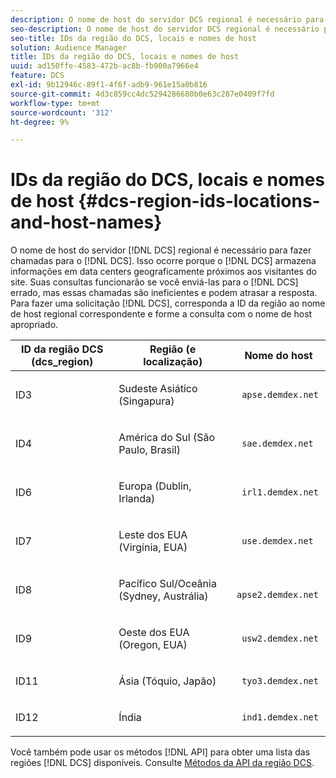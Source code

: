 ```yaml
---
description: O nome de host do servidor DCS regional é necessário para fazer chamadas para o DCS. Isso ocorre porque o DCS armazena informações em data centers geograficamente próximos aos visitantes do site. Suas consultas funcionarão se você enviá-las para o DCS errado, mas essas chamadas são ineficientes e podem atrasar a resposta. Para fazer uma solicitação de DCS, corresponda a ID da região ao nome de host regional correspondente e forme a consulta com o nome de host apropriado.
seo-description: O nome de host do servidor DCS regional é necessário para fazer chamadas para o DCS. Isso ocorre porque o DCS armazena informações em data centers geograficamente próximos aos visitantes do site. Suas consultas funcionarão se você enviá-las para o DCS errado, mas essas chamadas são ineficientes e podem atrasar a resposta. Para fazer uma solicitação de DCS, corresponda a ID da região ao nome de host regional correspondente e forme a consulta com o nome de host apropriado.
seo-title: IDs da região do DCS, locais e nomes de host
solution: Audience Manager
title: IDs da região do DCS, locais e nomes de host
uuid: ad150ffe-4583-472b-ac8b-fb900a7966e4
feature: DCS
exl-id: 9b12946c-89f1-4f6f-adb9-961e15a0b816
source-git-commit: 4d3c859cc4dc5294286680b0e63c287e0409f7fd
workflow-type: tm+mt
source-wordcount: '312'
ht-degree: 9%

---
```


# IDs da região do DCS, locais e nomes de host {#dcs-region-ids-locations-and-host-names}

O nome de host do servidor [!DNL DCS] regional é necessário para fazer chamadas para o [!DNL DCS]. Isso ocorre porque o [!DNL DCS] armazena informações em data centers geograficamente próximos aos visitantes do site. Suas consultas funcionarão se você enviá-las para o [!DNL DCS] errado, mas essas chamadas são ineficientes e podem atrasar a resposta. Para fazer uma solicitação [!DNL DCS], corresponda a ID da região ao nome de host regional correspondente e forme a consulta com o nome de host apropriado.

<table id="table_643212E4F9C64DFF9443904B01D89CB3"> 
 <thead> 
  <tr> 
   <th colname="col1" class="entry"> ID da região DCS (dcs_region) </th> 
   <th colname="col2" class="entry"> Região (e localização) </th> 
   <th colname="col3" class="entry"> Nome do host </th> 
  </tr> 
 </thead>
 <tbody> 
  <tr> 
   <td colname="col1"> <p>ID3 </p> </td> 
   <td colname="col2"> <p>Sudeste Asiático (Singapura) </p> </td> 
   <td colname="col3"> <p> <code> apse.demdex.net</code> </p> </td> 
  </tr> 
  <tr> 
   <td colname="col1"> <p>ID4 </p> </td> 
   <td colname="col2"> <p>América do Sul (São Paulo, Brasil) </p> </td> 
   <td colname="col3"> <p> <code> sae.demdex.net</code> </p> </td> 
  </tr> 
  <tr> 
   <td colname="col1"> <p>ID6 </p> </td> 
   <td colname="col2"> <p>Europa (Dublin, Irlanda) </p> </td> 
   <td colname="col3"> <p> <code> irl1.demdex.net</code> </p> </td> 
  </tr> 
  <tr> 
   <td colname="col1"> <p>ID7 </p> </td> 
   <td colname="col2"> <p>Leste dos EUA (Virgínia, EUA) </p> </td> 
   <td colname="col3"> <p> <code> use.demdex.net</code> </p> </td> 
  </tr> 
  <tr> 
   <td colname="col1"> <p>ID8 </p> </td> 
   <td colname="col2"> <p>Pacífico Sul/Oceânia (Sydney, Austrália) </p> </td> 
   <td colname="col3"> <p> <code> apse2.demdex.net</code> </p> </td> 
  </tr> 
  <tr> 
   <td colname="col1"> <p>ID9 </p> </td> 
   <td colname="col2"> <p>Oeste dos EUA (Oregon, EUA) </p> </td> 
   <td colname="col3"> <p> <code> usw2.demdex.net</code> </p> </td> 
  </tr> 
  <tr> 
   <td colname="col1"> <p>ID11 </p> </td> 
   <td colname="col2"> <p>Ásia (Tóquio, Japão) </p> </td> 
   <td colname="col3"> <p> <code> tyo3.demdex.net</code> </p> </td> 
  </tr>
  <tr> 
   <td colname="col1"> <p>ID12 </p> </td> 
   <td colname="col2"> <p>Índia </p> </td> 
   <td colname="col3"> <p> <code> ind1.demdex.net</code> </p> </td> 
  </tr> 
 </tbody> 
</table>

Você também pode usar os métodos [!DNL API] para obter uma lista das regiões [!DNL DCS] disponíveis. Consulte [Métodos da API da região DCS](../../../api/rest-api-main/aam-api-dcs-regions.md).

